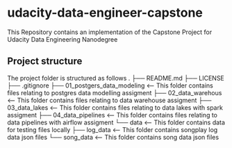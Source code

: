 # udacity-data-engineer-capstone
This Repository contains an implementation of the Capstone Project for Udacity Data Engineering Nanodegree   
## Project structure
The project folder is structured as follows 
.
├── README.md
├── LICENSE
├── .gitignore
├── 01_postgers_data_modeling   <-- This folder contains files relating to postgres data modelling assigment
├── 02_data_warehous            <-- This folder contains files relating to data warehouse assigment
├── 03_data_lakes               <-- This folder contains files relating to data lakes with spark assigment
├── 04_data_pipelines           <-- This folder contains files relating to data pipelines with airflow assigment
└── data                        <-- This folder contains data for testing files locally
     ├── log_data               <-- This folder contains songplay log data json files
     └── song_data              <-- This folder contains song data json files
```
